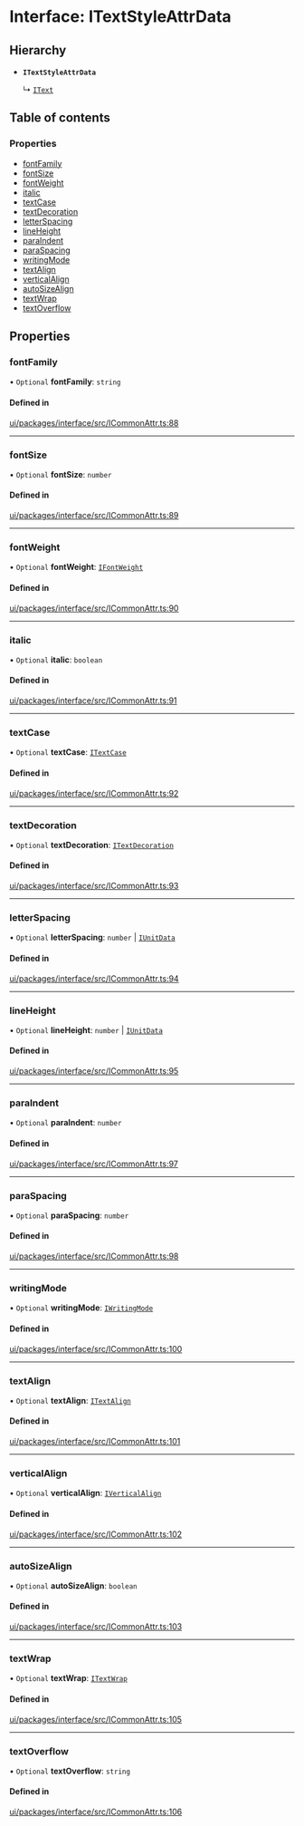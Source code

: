 # Interface: ITextStyleAttrData

## Hierarchy

- **`ITextStyleAttrData`**

  ↳ [`IText`](IText.md)

## Table of contents

### Properties

- [fontFamily](ITextStyleAttrData.md#fontfamily)
- [fontSize](ITextStyleAttrData.md#fontsize)
- [fontWeight](ITextStyleAttrData.md#fontweight)
- [italic](ITextStyleAttrData.md#italic)
- [textCase](ITextStyleAttrData.md#textcase)
- [textDecoration](ITextStyleAttrData.md#textdecoration)
- [letterSpacing](ITextStyleAttrData.md#letterspacing)
- [lineHeight](ITextStyleAttrData.md#lineheight)
- [paraIndent](ITextStyleAttrData.md#paraindent)
- [paraSpacing](ITextStyleAttrData.md#paraspacing)
- [writingMode](ITextStyleAttrData.md#writingmode)
- [textAlign](ITextStyleAttrData.md#textalign)
- [verticalAlign](ITextStyleAttrData.md#verticalalign)
- [autoSizeAlign](ITextStyleAttrData.md#autosizealign)
- [textWrap](ITextStyleAttrData.md#textwrap)
- [textOverflow](ITextStyleAttrData.md#textoverflow)

## Properties

### fontFamily

• `Optional` **fontFamily**: `string`

#### Defined in

[ui/packages/interface/src/ICommonAttr.ts:88](https://github.com/leaferjs/leafer-ui/blob/66bfac2/packages/interface/src/ICommonAttr.ts#L88)

___

### fontSize

• `Optional` **fontSize**: `number`

#### Defined in

[ui/packages/interface/src/ICommonAttr.ts:89](https://github.com/leaferjs/leafer-ui/blob/66bfac2/packages/interface/src/ICommonAttr.ts#L89)

___

### fontWeight

• `Optional` **fontWeight**: [`IFontWeight`](../modules.md#ifontweight)

#### Defined in

[ui/packages/interface/src/ICommonAttr.ts:90](https://github.com/leaferjs/leafer-ui/blob/66bfac2/packages/interface/src/ICommonAttr.ts#L90)

___

### italic

• `Optional` **italic**: `boolean`

#### Defined in

[ui/packages/interface/src/ICommonAttr.ts:91](https://github.com/leaferjs/leafer-ui/blob/66bfac2/packages/interface/src/ICommonAttr.ts#L91)

___

### textCase

• `Optional` **textCase**: [`ITextCase`](../modules.md#itextcase)

#### Defined in

[ui/packages/interface/src/ICommonAttr.ts:92](https://github.com/leaferjs/leafer-ui/blob/66bfac2/packages/interface/src/ICommonAttr.ts#L92)

___

### textDecoration

• `Optional` **textDecoration**: [`ITextDecoration`](../modules.md#itextdecoration)

#### Defined in

[ui/packages/interface/src/ICommonAttr.ts:93](https://github.com/leaferjs/leafer-ui/blob/66bfac2/packages/interface/src/ICommonAttr.ts#L93)

___

### letterSpacing

• `Optional` **letterSpacing**: `number` \| [`IUnitData`](IUnitData.md)

#### Defined in

[ui/packages/interface/src/ICommonAttr.ts:94](https://github.com/leaferjs/leafer-ui/blob/66bfac2/packages/interface/src/ICommonAttr.ts#L94)

___

### lineHeight

• `Optional` **lineHeight**: `number` \| [`IUnitData`](IUnitData.md)

#### Defined in

[ui/packages/interface/src/ICommonAttr.ts:95](https://github.com/leaferjs/leafer-ui/blob/66bfac2/packages/interface/src/ICommonAttr.ts#L95)

___

### paraIndent

• `Optional` **paraIndent**: `number`

#### Defined in

[ui/packages/interface/src/ICommonAttr.ts:97](https://github.com/leaferjs/leafer-ui/blob/66bfac2/packages/interface/src/ICommonAttr.ts#L97)

___

### paraSpacing

• `Optional` **paraSpacing**: `number`

#### Defined in

[ui/packages/interface/src/ICommonAttr.ts:98](https://github.com/leaferjs/leafer-ui/blob/66bfac2/packages/interface/src/ICommonAttr.ts#L98)

___

### writingMode

• `Optional` **writingMode**: [`IWritingMode`](../modules.md#iwritingmode)

#### Defined in

[ui/packages/interface/src/ICommonAttr.ts:100](https://github.com/leaferjs/leafer-ui/blob/66bfac2/packages/interface/src/ICommonAttr.ts#L100)

___

### textAlign

• `Optional` **textAlign**: [`ITextAlign`](../modules.md#itextalign)

#### Defined in

[ui/packages/interface/src/ICommonAttr.ts:101](https://github.com/leaferjs/leafer-ui/blob/66bfac2/packages/interface/src/ICommonAttr.ts#L101)

___

### verticalAlign

• `Optional` **verticalAlign**: [`IVerticalAlign`](../modules.md#iverticalalign)

#### Defined in

[ui/packages/interface/src/ICommonAttr.ts:102](https://github.com/leaferjs/leafer-ui/blob/66bfac2/packages/interface/src/ICommonAttr.ts#L102)

___

### autoSizeAlign

• `Optional` **autoSizeAlign**: `boolean`

#### Defined in

[ui/packages/interface/src/ICommonAttr.ts:103](https://github.com/leaferjs/leafer-ui/blob/66bfac2/packages/interface/src/ICommonAttr.ts#L103)

___

### textWrap

• `Optional` **textWrap**: [`ITextWrap`](../modules.md#itextwrap)

#### Defined in

[ui/packages/interface/src/ICommonAttr.ts:105](https://github.com/leaferjs/leafer-ui/blob/66bfac2/packages/interface/src/ICommonAttr.ts#L105)

___

### textOverflow

• `Optional` **textOverflow**: `string`

#### Defined in

[ui/packages/interface/src/ICommonAttr.ts:106](https://github.com/leaferjs/leafer-ui/blob/66bfac2/packages/interface/src/ICommonAttr.ts#L106)
